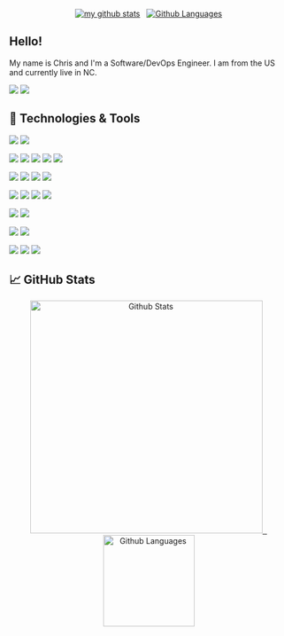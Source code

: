 <!-- Profile info -->
<a align="center">
    <p align="center">
      <a href="https://github.com/chris102994"><img src="https://gpvc.arturio.dev/chris102994" alt="my github stats"/></a>
      &nbsp;
      <a href="https://chris102994.github.io/containers/"><img src="https://img.shields.io/badge/Status-Docker%20CI-brightgreen" alt="Github Languages"></a>
    </p>
</a>

## Hello!
My name is Chris and I'm a Software/DevOps Engineer. I am from the US and currently live in NC.

[![](https://img.shields.io/badge/LinkedIn-informational?style=for-the-badge&logo=linkedin&logoColor=white&color=70a5fd)](https://www.linkedin.com/in/christopher102994/)
[![](https://img.shields.io/badge/Resume-informational?style=for-the-badge&logo=resume&logoColor=white&color=70a5fd)](https://registry.jsonresume.org/chris102994)

## 🔧 Technologies & Tools

![](https://img.shields.io/badge/OS-Linux-informational?style=for-the-badge&logo=linux&logoColor=white&color=70a5fd)
![](https://img.shields.io/badge/OS-Windows-informational?style=for-the-badge&logo=windows&logoColor=white&color=70a5fd)

![](https://img.shields.io/badge/Shell-Bash-informational?style=for-the-badge&logo=gnu-bash&logoColor=white&color=70a5fd)
![](https://img.shields.io/badge/Code-C++-informational?style=for-the-badge&logo=c%2B%2B&logoColor=white&color=70a5fd)
![](https://img.shields.io/badge/Code-Groovy-informational?style=for-the-badge&logo=groovy&logoColor=white&color=70a5fd)
![](https://img.shields.io/badge/Code-Java-informational?style=for-the-badge&logo=java&logoColor=white&color=70a5fd)
![](https://img.shields.io/badge/Code-Python-informational?style=for-the-badge&logo=python&logoColor=white&color=70a5fd)

![](https://img.shields.io/badge/Build-Ant-informational?style=for-the-badge&logo=apache-ant&logoColor=white&color=70a5fd)
![](https://img.shields.io/badge/Build-CMake-informational?style=for-the-badge&logo=cmake&logoColor=white&color=70a5fd)
![](https://img.shields.io/badge/Build-Gradle-informational?style=for-the-badge&logo=gradle&logoColor=white&color=70a5fd)
![](https://img.shields.io/badge/Build-Maven-informational?style=for-the-badge&logo=apache-maven&logoColor=white&color=70a5fd)

![](https://img.shields.io/badge/CI/CD-Jenkins-informational?style=for-the-badge&logo=jenkins&logoColor=white&color=70a5fd)
![](https://img.shields.io/badge/CI/CD-Travis_CI-informational?style=for-the-badge&logo=travis-ci&logoColor=white&color=70a5fd)
![](https://img.shields.io/badge/CI/CD-Argo-informational?style=for-the-badge&logo=argo&logoColor=white&color=70a5fd)
![](https://img.shields.io/badge/Automation-Ansible-informational?style=for-the-badge&logo=ansible&logoColor=white&color=70a5fd)

![](https://img.shields.io/badge/Editor-IntelliJ_IDEA-informational?style=for-the-badge&logo=intellij-idea&logoColor=white&color=70a5fd)
![](https://img.shields.io/badge/Editor-PyCharm-informational?style=for-the-badge&logo=pycharm&logoColor=white&color=70a5fd)

![](https://img.shields.io/badge/VCS-Git-informational?style=for-the-badge&logo=git&logoColor=white&color=70a5fd)
![](https://img.shields.io/badge/VCS-Subversion-informational?style=for-the-badge&logo=Subversion&logoColor=white&color=70a5fd)

![](https://img.shields.io/badge/Containerization-Docker-informational?style=for-the-badge&logo=docker&logoColor=white&color=70a5fd)
![](https://img.shields.io/badge/Containerization-Podman-informational?style=for-the-badge&logo=podman&logoColor=white&color=70a5fd)
![](https://img.shields.io/badge/Orchestration-Kubernetes-informational?style=for-the-badge&logo=kubernetes&logoColor=white&color=70a5fd)

## &#x1f4c8; GitHub Stats
<!-- Status Codes -->
<a align="center" href="https://github.com/chris102994">
    <p align="center">
      <img src="https://github-readme-stats.vercel.app/api?username=chris102994&show_icons=true&theme=tokyonight" alt="Github Stats" width="420"/>
      &nbsp;
      <img src="https://github-readme-stats.vercel.app/api/top-langs/?username=chris102994&layout=compact&theme=tokyonight&hide=html,css" alt="Github Languages" height="165">
    </p>
</a>
